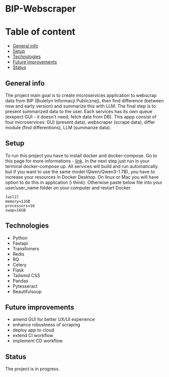 # BIP-Webscraper
# Table of content
- [General info](#General-info)
- [Setup](#Setup)
- [Technologies](#Technologies)
- [Future improvements](#Future-improvements)
- [Status](#Status)

## General info
The project main goal is to create microservices application to webscrap data from BIP (Biuletyn Informacji Publicznej), then find difference (between now and early version) and summarize this with LLM. The final step is to present summarized data to the user. Each services has its own queue (exepect GUI - it doesn't need, fetch data from DB). This appp consist of four microservices: GUI (present data), webscraper (scrape data), differ module (find differentions), LLM (summarize data).

## Setup
To run this project you have to install docker and docker-compose. Go to this page for more informations - [link](https://www.docker.com/products/docker-desktop/). In the next step just run in your terminal docker-compose up. All services will build and run automatically. but if you want to use the same model (Qwen/Qwen3-1.7B), you have to increase your resources in Docker Desktop. On linux or Mac you will have option to do this in application (i think). Otherwise paste below file into your user/user_name folder on your computer and restart Docker.
```
[wsl2]
memory=12GB
processors=16
swap=16GB
```

## Technologies
* Python 
* Fastapi
* Transfomers
* Redis
* RQ
* Celery
* Flask
* Tailwind CSS
* Pandas
* Pytesseract
* Beautifulsoup

## Future improvements
* amend GUI for better UX/UI experience
* enhance robustness of scraping
* deploy app to cloud
* extend CI workflow
* implement CD workflow

## Status
The project is in progress.
